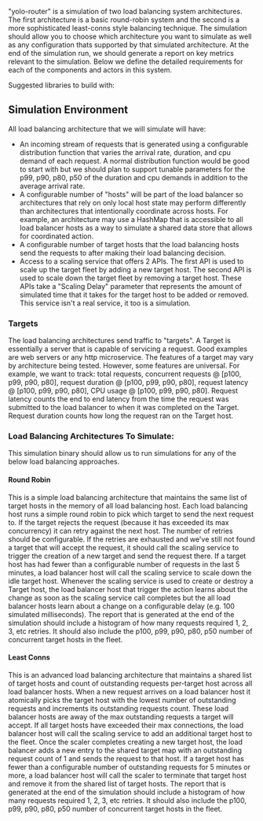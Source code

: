 "yolo-router" is a simulation of two load balancing system architectures. The first architecture is a basic round-robin system and the second is a more sophisticated least-conns style balancing technique. The simulation should allow you to choose which architecture you want to simulate as well as any configuration thats supported by that simulated architecture. At the end of the simulation run, we should generate a report on key metrics relevant to the simulation. Below we define the detailed requirements for each of the components and actors in this system.

Suggested libraries to build with:

## Simulation Environment

All load balancing architecture that we will simulate will have:
- An incoming stream of requests that is generated using a configurable distribution function that varies the arrival rate, duration, and cpu demand of each request. A normal distribution function would be good to start with but we should plan to support tunable parameters for the p99, p90, p80, p50 of the duration and cpu demands in addition to the average arrival rate.
- A configurable number of "hosts" will be part of the load balancer so architectures that rely on only local host state may perform differently than architectures that intentionally coordinate across hosts. For example, an architecture may use a HashMap that is accessible to all load balancer hosts as a way to simulate a shared data store that allows for coordinated action.
- A configurable number of target hosts that the load balancing hosts send the requests to after making their load balancing decision.
- Access to a scaling service that offers 2 APIs. The first API is used to scale up the target fleet by adding a new target host. The second API is used to scale down the target fleet by removing a target host. These APIs take a "Scaling Delay" parameter that represents the amount of simulated time that it takes for the target host to be added or removed. This service isn't a real service, it too is a simulation.

### Targets 

The load balancing architectures send traffic to "targets". A Target is essentially a server that is capable of servicing a request. Good examples are web servers or any http microservice. The features of a target may vary by architecture being tested. However, some features are universal. For example, we want to track: total requests, concurrent requests @ [p100, p99, p90, p80], request duration @ [p100, p99, p90, p80], request latency @ [p100, p99, p90, p80], CPU usage @ [p100, p99, p90, p80]. Request latency counts the end to end latency from the time the request was submitted to the load balancer to when it was completed on the Target. Request duration counts how long the request ran on the Target host.

### Load Balancing Architectures To Simulate:

This simulation binary should allow us to run simulations for any of the below load balancing approaches.

#### Round Robin

This is a simple load balancing architecture that maintains the same list of target hosts in the memory of all load balancing host. Each load balancing host runs a simple round robin to pick which target to send the next request to. If the target rejects the request (because it has exceeded its max concurrency) it can retry against the next host. The number of retries should be configurable. If the retries are exhausted and we've still not found a target that will accept the request, it should call the scaling service to trigger the creation of a new target and send the request there. If a target host has had fewer than a configurable number of requests in the last 5 minutes, a load balancer host will call the scaling service to scale down the idle target host. Whenever the scaling service is used to create or destroy a Target host, the load balancer host that trigger the action learns about the change as soon as the scaling service call completes but the all load balancer hosts learn about a change on a configurable delay (e.g. 100 simulated milliseconds). The report that is generated at the end of the simulation should include a histogram of how many requests required 1, 2, 3, etc retries. It should also include the p100, p99, p90, p80, p50 number of concurrent target hosts in the fleet. 


#### Least Conns

This is an advanced load balancing architecture that maintains a shared list of target hosts and count of outstanding requests per-target host across all load balancer hosts. When a new request arrives on a load balancer host it atomically picks the target host with the lowest number of outstanding requests and increments its outstanding requests count. These load balancer hosts are away of the max outstanding requests a target will accept. If all target hosts have exceeded their max connections, the load balancer host will call the scaling service to add an additional target host to the fleet. Once the scaler completes creating a new target host, the load balancer adds a new entry to the shared target map with an outstanding request count of 1 and sends the request to that host. If a target host has fewer than a configurable number of outstanding requests for 5 minutes or more, a load balancer host will call the scaler to terminate that target host and remove it from the shared list of target hosts. The report that is generated at the end of the simulation should include a histogram of how many requests required 1, 2, 3, etc retries. It should also include the p100, p99, p90, p80, p50 number of concurrent target hosts in the fleet. 

